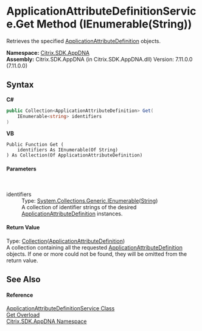# ApplicationAttributeDefinitionService.Get Method (IEnumerable(String))
 

Retrieves the specified <a href="6abacc77-38ad-8572-e2dd-e6f19ca0f74c">ApplicationAttributeDefinition</a> objects.

**Namespace:**&nbsp;[Citrix.SDK.AppDNA](index.md)<br />**Assembly:**&nbsp;Citrix.SDK.AppDNA (in Citrix.SDK.AppDNA.dll) Version: 7.11.0.0 (7.11.0.0)

## Syntax

**C#**
```csharp
public Collection<ApplicationAttributeDefinition> Get(
	IEnumerable<string> identifiers
)
```

**VB**
```vbnet
Public Function Get ( 
	identifiers As IEnumerable(Of String)
) As Collection(Of ApplicationAttributeDefinition)
```


#### Parameters
&nbsp;<dl><dt>identifiers</dt><dd>Type: <a href="http://msdn2.microsoft.com/en-us/library/9eekhta0" target="_blank">System.Collections.Generic.IEnumerable</a>(<a href="http://msdn2.microsoft.com/en-us/library/s1wwdcbf" target="_blank">String</a>)<br />A collection of identifier strings of the desired <a href="6abacc77-38ad-8572-e2dd-e6f19ca0f74c">ApplicationAttributeDefinition</a> instances.</dd></dl>

#### Return Value
Type: <a href="http://msdn2.microsoft.com/en-us/library/ms132397" target="_blank">Collection</a>(<a href="6abacc77-38ad-8572-e2dd-e6f19ca0f74c">ApplicationAttributeDefinition</a>)<br />A collection containing all the requested <a href="6abacc77-38ad-8572-e2dd-e6f19ca0f74c">ApplicationAttributeDefinition</a> objects. If one or more could not be found, they will be omitted from the return value.

## See Also


#### Reference
<a href="ea8d208e-2e45-940c-103d-bff3bbef2876">ApplicationAttributeDefinitionService Class</a><br /><a href="5f858199-5ae3-e5df-e871-99b74ce569ad">Get Overload</a><br /><a href="fe2d265b-410b-8b11-1eb4-a790e0b062bf">Citrix.SDK.AppDNA Namespace</a><br />